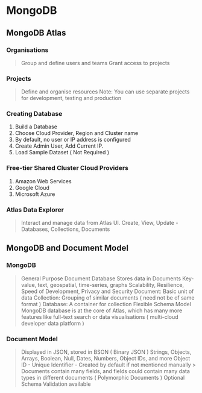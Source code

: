 # MongoDB
## MongoDB Atlas
### Organisations 
> Group and define users and teams
> Grant access to projects

### Projects
> Define and organise resources
> Note: You can use separate projects for development, testing and production

### Creating Database 
1. Build a Database
2. Choose Cloud Provider, Region and Cluster name
3. By default, no user or IP address is configured
4. Create Admin User, Add Current IP.
5. Load Sample Dataset ( Not Required )

### Free-tier Shared Cluster Cloud Providers
1. Amazon Web Services
2. Google Cloud
3. Microsoft Azure

### Atlas Data Explorer 
> Interact and manage data from Atlas UI.
> Create, View, Update - Databases, Collections, Documents

## MongoDB and Document Model
### MongoDB
> General Purpose Document Database
> Stores data in Documents
> Key-value, text, geospatial, time-series, graphs
> Scalability, Resilience, Speed of Development, Privacy and Security
> Document: Basic unit of data
> Collection: Grouping of similar documents ( need not be of same format )
> Database: A container for collection
> Flexible Schema Model
 MongoDB database is at the core of Atlas, which has many more features like full-text search or data visualisations ( multi-cloud developer data platform )

### Document Model
> Displayed in JSON, stored in BSON ( Binary JSON )
> Strings, Objects, Arrays, Boolean, Null, Dates, Numbers, Object IDs, and more
> Object ID - Unique Identifier - Created by default if not mentioned manually >
> Documents contain many fields, and fields could contain many data types in different documents ( Polymorphic Documents )
> Optional Schema Validation available
